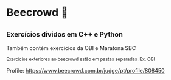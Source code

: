 # Beecrowd 🐝
## <sub>Exercícios dividos em C++ e Python</sub>
Também contém exercícios da OBI e Maratona SBC

<sub>Exercícios exteriores ao beecrowd estão em pastas separadas. Ex. OBI</sub>  

Profile:
https://www.beecrowd.com.br/judge/pt/profile/808450 
